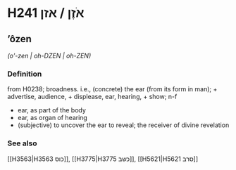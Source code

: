 # H241 אֹזֶן / אזן

## ʼôzen

_(o'-zen | oh-DZEN | oh-ZEN)_

### Definition

from H0238; broadness. i.e., (concrete) the ear (from its form in man); + advertise, audience, + displease, ear, hearing, + show; n-f

- ear, as part of the body
- ear, as organ of hearing
- (subjective) to uncover the ear to reveal; the receiver of divine revelation

### See also

[[H3563|H3563 כוס]], [[H3775|H3775 כשב]], [[H5621|H5621 סרב]]
